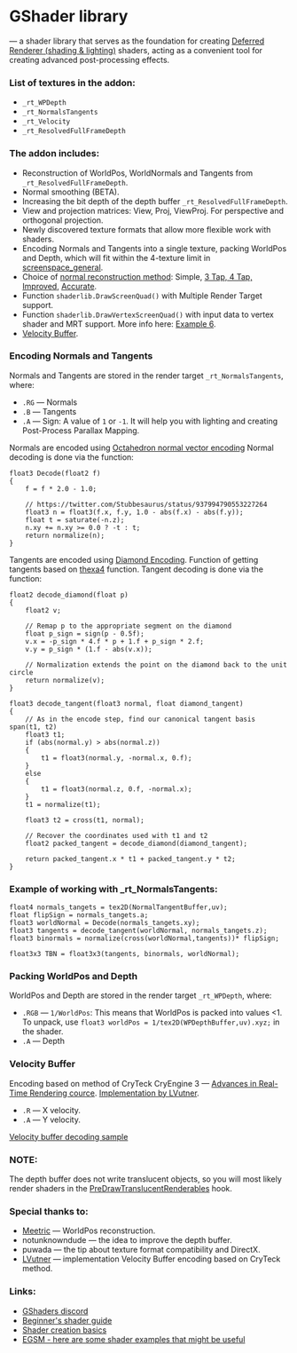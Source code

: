 # GShader library
— a shader library that serves as the foundation for creating [Deferred Renderer (shading & lighting)](https://developer.valvesoftware.com/wiki/Deferred_renderer) shaders, acting as a convenient tool for creating advanced post-processing effects.

### List of textures in the addon:
*  `_rt_WPDepth`
* `_rt_NormalsTangents`
* `_rt_Velocity`
* `_rt_ResolvedFullFrameDepth`

### The addon includes:
* Reconstruction of WorldPos, WorldNormals and Tangents from `_rt_ResolvedFullFrameDepth`.
* Normal smoothing (BETA).
* Increasing the bit depth of the depth buffer `_rt_ResolvedFullFrameDepth`.
* View and projection matrices: View, Proj, ViewProj. For perspective and orthogonal projection.
* Newly discovered texture formats that allow more flexible work with shaders.
* Encoding Normals and Tangents into a single texture, packing WorldPos and Depth, which will fit within the 4-texture limit in [screenspace_general](https://developer.valvesoftware.com/wiki/Screenspace_General).
* Choice of [normal reconstruction method](https://wickedengine.net/2019/09/improved-normal-reconstruction-from-depth/): Simple, [3 Tap, 4 Tap, Improved](https://gist.github.com/bgolus/a07ed65602c009d5e2f753826e8078a0), [Accurate](https://atyuwen.github.io/posts/normal-reconstruction/).
* Function `shaderlib.DrawScreenQuad()` with Multiple Render Target support.
* Function `shaderlib.DrawVertexScreenQuad()` with input data to vertex shader and MRT support. More info here: [Example 6](https://github.com/meetric1/gmod_shader_guide/blob/main/lua/autorun/client/shader_examples.lua).
* [Velocity Buffer](https://developer.nvidia.com/gpugems/gpugems3/part-iv-image-effects/chapter-27-motion-blur-post-processing-effect).

### Encoding Normals and Tangents
Normals and Tangents are stored in the render target `_rt_NormalsTangents`, where:
* `.RG` — Normals
* `.B`  — Tangents
* `.A` — Sign: A value of `1` or `-1`. It will help you with lighting and creating Post-Process Parallax Mapping.

Normals are encoded using [Octahedron normal vector encoding](https://knarkowicz.wordpress.com/2014/04/16/octahedron-normal-vector-encoding/)
Normal decoding is done via the function:
```hlsl
float3 Decode(float2 f)
{
    f = f * 2.0 - 1.0;

    // https://twitter.com/Stubbesaurus/status/937994790553227264
    float3 n = float3(f.x, f.y, 1.0 - abs(f.x) - abs(f.y));
    float t = saturate(-n.z);
    n.xy += n.xy >= 0.0 ? -t : t;
    return normalize(n);
}
```
Tangents are encoded using [Diamond Encoding](https://www.jeremyong.com/graphics/2023/01/09/tangent-spaces-and-diamond-encoding/).
Function of getting tangents based on [thexa4](https://github.com/thexa4/source-pbr/blob/b8c4b76882241ea8cb506e89a61a1f5448d24e71/mp/src/materialsystem/stdshaders/pbr_common_ps2_3_x.h#L63) function.
Tangent decoding is done via the function:
```hlsl
float2 decode_diamond(float p)
{
    float2 v;

    // Remap p to the appropriate segment on the diamond
    float p_sign = sign(p - 0.5f);
    v.x = -p_sign * 4.f * p + 1.f + p_sign * 2.f;
    v.y = p_sign * (1.f - abs(v.x));

    // Normalization extends the point on the diamond back to the unit circle
    return normalize(v);
}

float3 decode_tangent(float3 normal, float diamond_tangent)
{
    // As in the encode step, find our canonical tangent basis span(t1, t2)
    float3 t1;
    if (abs(normal.y) > abs(normal.z))
    {
        t1 = float3(normal.y, -normal.x, 0.f);
    }
    else
    {
        t1 = float3(normal.z, 0.f, -normal.x);
    }
    t1 = normalize(t1);

    float3 t2 = cross(t1, normal);

    // Recover the coordinates used with t1 and t2
    float2 packed_tangent = decode_diamond(diamond_tangent);

    return packed_tangent.x * t1 + packed_tangent.y * t2;
}
```

### Example of working with  _rt_NormalsTangents:
```hlsl
float4 normals_tangets = tex2D(NormalTangentBuffer,uv);
float flipSign = normals_tangets.a;
float3 worldNormal = Decode(normals_tangets.xy);
float3 tangents = decode_tangent(worldNormal, normals_tangets.z);
float3 binormals = normalize(cross(worldNormal,tangents))* flipSign;

float3x3 TBN = float3x3(tangents, binormals, worldNormal);
```

### Packing WorldPos and Depth
WorldPos and Depth are stored in the render target `_rt_WPDepth`, where:
* `.RGB` — `1/WorldPos`: This means that WorldPos is packed into values <1. To unpack, use `float3 worldPos = 1/tex2D(WPDepthBuffer,uv).xyz;` in the shader.
* `.A` — Depth

### Velocity Buffer
Encoding based on method of CryTeck CryEngine 3 — [Advances in Real-Time Rendering cource](https://advances.realtimerendering.com/s2013/index.html). [Implementation by LVutner](https://github.com/Akabenko/GShader-library/blob/main/shadersrc/common_velocity_encoding.h).
* `.R` — X velocity.
* `.A` — Y velocity.

[Velocity buffer decoding sample](https://github.com/Akabenko/GShader-library/blob/main/shadersrc/velocity_buffer_decode_ps30.hlsl)

### NOTE:
 The depth buffer does not write translucent objects, so you will most likely render shaders in the [PreDrawTranslucentRenderables](url=https://wiki.facepunch.com/gmod/GM:PreDrawTranslucentRenderables) hook.

### Special thanks to:
* [Meetric](https://github.com/meetric1) — WorldPos reconstruction.
* notunknowndude — the idea to improve the depth buffer.
* puwada — the tip about texture format compatibility and DirectX.
* [LVutner](https://github.com/LVutner?tab=repositories)  — implementation Velocity Buffer encoding based on CryTeck method.

### Links:
* [GShaders discord](https://discord.gg/tV6X2Cgjuk)
* [Beginner's shader guide](https://github.com/ficool2/sdk_screenspace_shaders)
* [Shader creation basics](https://github.com/meetric1/gmod_shader_guide/tree/main)
* [EGSM - here are some shader examples that might be useful](https://github.com/devonium/EGSM/wiki/example_shaders)


